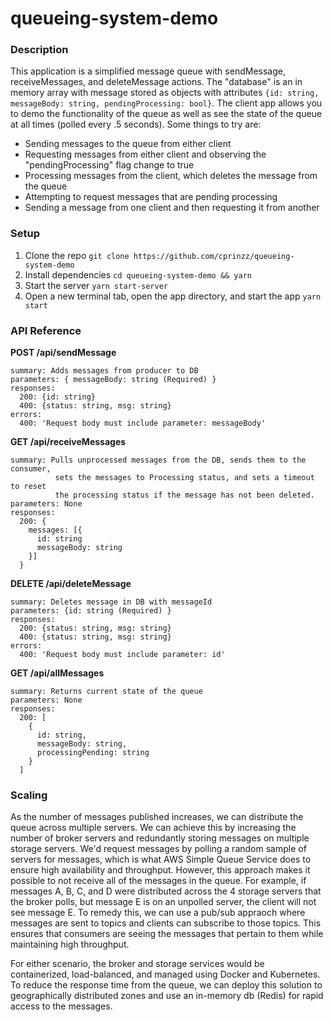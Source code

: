 # queueing-system-demo

### Description

This application is a simplified message queue with sendMessage, receiveMessages, and deleteMessage actions. The "database" is an in memory array with message stored as objects with attributes `{id: string, messageBody: string, pendingProcessing: bool}`. The client app allows you to demo the functionality of the queue as well as see the state of the queue at all times (polled every .5 seconds). Some things to try are:

- Sending messages to the queue from either client
- Requesting messages from either client and observing the "pendingProcessing" flag change to true
- Processing messages from the client, which deletes the message from the queue
- Attempting to request messages that are pending processing
- Sending a message from one client and then requesting it from another

### Setup

1. Clone the repo
   `git clone https://github.com/cprinzz/queueing-system-demo`
2. Install dependencies
   `cd queueing-system-demo && yarn`
3. Start the server
   `yarn start-server`
4. Open a new terminal tab, open the app directory, and start the app
   `yarn start`

### API Reference

**POST /api/sendMessage**

    summary: Adds messages from producer to DB
    parameters: { messageBody: string (Required) }
    responses:
      200: {id: string}
      400: {status: string, msg: string}
    errors:
      400: 'Request body must include parameter: messageBody'

**GET /api/receiveMessages**

    summary: Pulls unprocessed messages from the DB, sends them to the consumer,
              sets the messages to Processing status, and sets a timeout to reset
              the processing status if the message has not been deleted.
    parameters: None
    responses:
      200: {
        messages: [{
          id: string
          messageBody: string
        }]
      }

**DELETE /api/deleteMessage**

    summary: Deletes message in DB with messageId
    parameters: {id: string (Required) }
    responses:
      200: {status: string, msg: string}
      400: {status: string, msg: string}
    errors:
      400: 'Request body must include parameter: id'

**GET /api/allMessages**

    summary: Returns current state of the queue
    parameters: None
    responses:
      200: [
        {
          id: string,
          messageBody: string,
          processingPending: string
        }
      ]

### Scaling

As the number of messages published increases, we can distribute the queue across multiple servers. We can achieve this by increasing the number of broker servers and redundantly storing messages on multiple storage servers. We'd request messages by polling a random sample of servers for messages, which is what AWS Simple Queue Service does to ensure high availability and throughput. However, this approach makes it possible to not receive all of the messages in the queue. For example, if messages A, B, C, and D were distributed across the 4 storage servers that the broker polls, but message E is on an unpolled server, the client will not see message E. To remedy this, we can use a pub/sub appraoch where messages are sent to topics and clients can subscribe to those topics. This ensures that consumers are seeing the messages that pertain to them while maintaining high throughput.

For either scenario, the broker and storage services would be containerized, load-balanced, and managed using Docker and Kubernetes. To reduce the response time from the queue, we can deploy this solution to geographically distributed zones and use an in-memory db (Redis) for rapid access to the messages.
